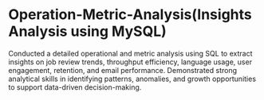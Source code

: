 # Operation-Metric-Analysis(Insights Analysis using MySQL)
Conducted a detailed operational and metric analysis using SQL to extract insights on job review trends, throughput efficiency, language usage, user engagement, retention, and email performance. Demonstrated strong analytical skills in identifying patterns, anomalies, and growth opportunities to support data-driven decision-making.
